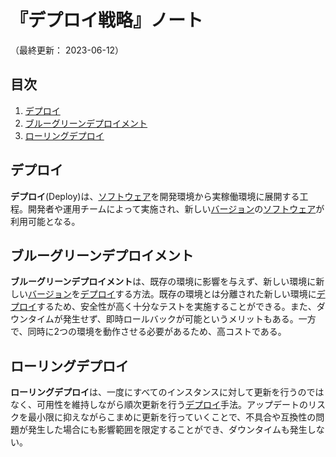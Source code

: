 # 『デプロイ戦略』ノート

（最終更新： 2023-06-12）


## 目次

1. [デプロイ](#デプロイ)
1. [ブルーグリーンデプロイメント](#ブルーグリーンデプロイメント)
1. [ローリングデプロイ](#ローリングデプロイ)


## デプロイ

**デプロイ**(Deploy)は、[ソフトウェア](../../../../computer/software/_/chapters/software.md#ソフトウェア)を開発環境から実稼働環境に展開する工程。開発者や運用チームによって実施され、新しい[バージョン](../../../../computer/software/_/chapters/package.md#バージョン)の[ソフトウェア](../../../../computer/software/_/chapters/software.md#ソフトウェア)が利用可能となる。


## ブルーグリーンデプロイメント

**ブルーグリーンデプロイメント**は、既存の環境に影響を与えず、新しい環境に新しい[バージョン](../../../../computer/software/_/chapters/package.md#バージョン)を[デプロイ](#デプロイ)する方法。既存の環境とは分離された新しい環境に[デプロイ](#デプロイ)するため、安全性が高く十分なテストを実施することができる。また、ダウンタイムが発生せず、即時ロールバックが可能というメリットもある。一方で、同時に2つの環境を動作させる必要があるため、高コストである。


## ローリングデプロイ

**ローリングデプロイ**は、一度にすべてのインスタンスに対して更新を行うのではなく、可用性を維持しながら順次更新を行う[デプロイ](#デプロイ)手法。アップデートのリスクを最小限に抑えながらこまめに更新を行っていくことで、不具合や互換性の問題が発生した場合にも影響範囲を限定することができ、ダウンタイムも発生しない。
